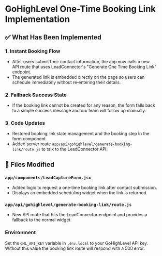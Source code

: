 # GoHighLevel One-Time Booking Link Implementation

## ✅ What Has Been Implemented

### 1. **Instant Booking Flow**
- After users submit their contact information, the app now calls a new API route that uses LeadConnector's "Generate One Time Booking Link" endpoint.
- The generated link is embedded directly on the page so users can schedule immediately without re‑entering their details.

### 2. **Fallback Success State**
- If the booking link cannot be created for any reason, the form falls back to a simple success message and our team will follow up manually.

### 3. **Code Updates**
- Restored booking link state management and the booking step in the form component.
- Added server route `app/api/gohighlevel/generate-booking-link/route.js` to talk to the LeadConnector API.

## 🔧 Files Modified

### `app/components/LeadCaptureForm.jsx`
- Added logic to request a one‑time booking link after contact submission.
- Displays an embedded scheduling widget when the link is returned.

### `app/api/gohighlevel/generate-booking-link/route.js`
- New API route that hits the LeadConnector endpoint and provides a fallback to the normal widget.

### Environment

Set the `GHL_API_KEY` variable in `.env.local` to your GoHighLevel API key. Without this value the booking link route will respond with a 500 error.
